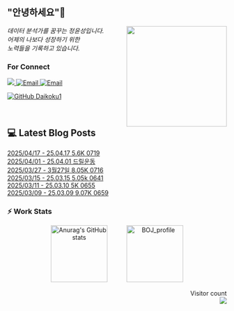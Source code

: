 
<h2> "안녕하세요"👋 </h2>
<img align='right' src="https://user-images.githubusercontent.com/50973778/144942576-b2f10b31-e628-43e4-b7da-3cc2144a5b73.gif" width="230">
<p><em> 데이터 분석가를 꿈꾸는 정윤성입니다.</br> 어제의 나보다 성장하기 위한 </br> 노력들을 기록하고 있습니다.</em></p>

### For Connect
<a href="https://blog.naver.com/jjys9047" target="_blank"><img src="https://img.shields.io/badge/-BLOG-brightgreen?style=flat-square&logo=Bloglovin&logoColor=white">
<a href="https://mail.google.com/mail/?view=cm&amp;fs=1&amp;to=jys9047@gmail.com" target="_blank"><img src="https://img.shields.io/badge/-Gmail-c14438?style=flat-square&logo=Gmail&logoColor=white" alt="Email">
<a href="mailto:jjys9047@naver.com" target="_blank"><img src="https://img.shields.io/badge/-Naver-brightgreen?style=flat-square&logo=Naver&logoColor=white" alt="Email">

[![GitHub Daikoku1](https://img.shields.io/github/followers/Daikoku1?label=follow&style=social)](https://github.com/Daikoku1)

</br>

## 💻 Latest Blog Posts
[2025/04/17 - 25.04.17 5.6K 0719](https://blog.naver.com/jjys9047/223838052296?fromRss=true&trackingCode=rss) <br>
[2025/04/01 - 25.04.01 드릴운동](https://blog.naver.com/jjys9047/223818196794?fromRss=true&trackingCode=rss) <br>
[2025/03/27 - 3월27일 8.05K 0716](https://blog.naver.com/jjys9047/223812248996?fromRss=true&trackingCode=rss) <br>
[2025/03/15 - 25.03.15 5.05k 0641](https://blog.naver.com/jjys9047/223796836856?fromRss=true&trackingCode=rss) <br>
[2025/03/11 - 25.03.10 5K 0655](https://blog.naver.com/jjys9047/223792306731?fromRss=true&trackingCode=rss) <br>
[2025/03/09 - 25.03.09 9.07K 0659](https://blog.naver.com/jjys9047/223790011284?fromRss=true&trackingCode=rss) <br>


### ⚡ Work Stats
<p align = 'center'>
  <img src="https://github-readme-stats.vercel.app/api?username=Daikoku1&show_icons=true&theme=midnight-purple" alt="Anurag's GitHub stats" height="130" hspace="20"/>
  <img src="http://mazassumnida.wtf/api/v2/generate_badge?boj=jys9047" alt="BOJ_profile" height="130" hspace="20"/>
</p>

<p align="right"> 
  Visitor count<br>
  <img src="https://profile-counter.glitch.me/Daikoku1/count.svg" />
</p>
